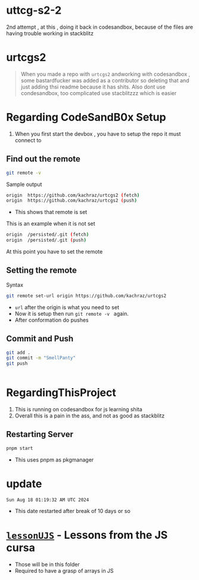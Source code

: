 # uttcg-s2-2

2nd attempt , at this , doing it back in codesandbox, because of the files are having trouble working in stackblitz

# urtcgs2

> When you made a repo with `urtcgs2` andworking with codesandbox , some bastardfucker was added as a contributor so deleting that and just adding thsi readme because it has shits. Also dont use condesandbox, too complicated use stacblitzzz which is easier

# Regarding CodeSandB0x Setup

1. When you first start the devbox , you have to setup the repo it must connect to

## Find out the remote

```sh
git remote -v
```

Sample output

```sh
origin  https://github.com/kachraz/urtcgs2 (fetch)
origin  https://github.com/kachraz/urtcgs2 (push)
```

- This shows that remote is set

This is an example when it is not set

```sh
origin  /persisted/.git (fetch)
origin  /persisted/.git (push)
```

At this point you have to set the remote

## Setting the remote

Syntax

```sh
git remote set-url origin https://github.com/kachraz/urtcgs2
```

- `url` after the origin is what you need to set
- Now it is setup then run `git remote -v ` again.
- After conformation do pushes

## Commit and Push

```sh
git add .
git commit -m "SmellPanty"
git push
```

```sh

```

# RegardingThisProject

1. This is running on codesandbox for js learning shita
2. Overall this is a pain in the ass, and not as good as stackblitz

## Restarting Server

```sh
pnpm start
```

- This uses pnpm as pkgmanager

# update

`Sun Aug 18 01:19:32 AM UTC 2024`

- This date restarted after break of 10 days or so

# [`lessonUJS`](./assets/lessonsUJS/) - Lessons from the JS cursa

- Those will be in this folder
- Required to have a grasp of arrays in JS
